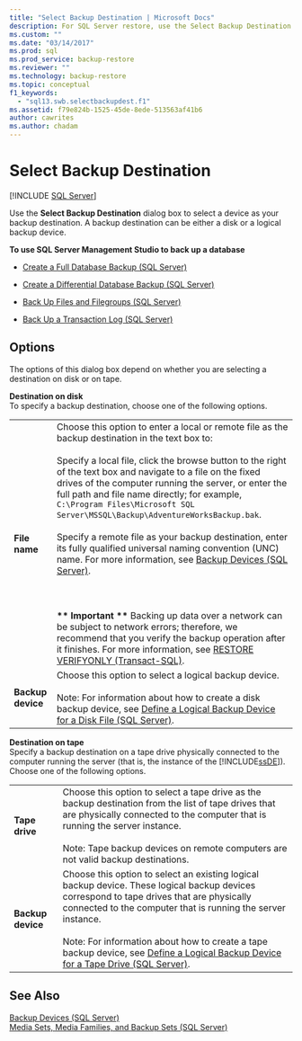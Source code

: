 ```yaml
---
title: "Select Backup Destination | Microsoft Docs"
description: For SQL Server restore, use the Select Backup Destination dialog box to select a either a disk or a logical backup device as your backup destination. 
ms.custom: ""
ms.date: "03/14/2017"
ms.prod: sql
ms.prod_service: backup-restore
ms.reviewer: ""
ms.technology: backup-restore
ms.topic: conceptual
f1_keywords: 
  - "sql13.swb.selectbackupdest.f1"
ms.assetid: f79e824b-1525-45de-8ede-513563af41b6
author: cawrites
ms.author: chadam
---
```

# Select Backup Destination
 [!INCLUDE [SQL Server](../../includes/applies-to-version/sqlserver.md)]

  Use the **Select Backup Destination** dialog box to select a device as your backup destination. A backup destination can be either a disk or a logical backup device.  
  
 **To use SQL Server Management Studio to back up a database**  
  
-   [Create a Full Database Backup &#40;SQL Server&#41;](../../relational-databases/backup-restore/create-a-full-database-backup-sql-server.md)  
  
-   [Create a Differential Database Backup &#40;SQL Server&#41;](../../relational-databases/backup-restore/create-a-differential-database-backup-sql-server.md)  
  
-   [Back Up Files and Filegroups &#40;SQL Server&#41;](../../relational-databases/backup-restore/back-up-files-and-filegroups-sql-server.md)  
  
-   [Back Up a Transaction Log &#40;SQL Server&#41;](../../relational-databases/backup-restore/back-up-a-transaction-log-sql-server.md)  
  
## Options  
 The options of this dialog box depend on whether you are selecting a destination on disk or on tape.  
  
 **Destination on disk**  
 To specify a backup destination, choose one of the following options.  
  
|||  
|-|-|  
|**File name**|Choose this option to enter a local or remote file as the backup destination in the text box to:<br /><br /> Specify a local file, click the browse button to the right of the text box and navigate to a file on the fixed drives of the computer running the server, or enter the full path and file name directly; for example, `C:\Program Files\Microsoft SQL Server\MSSQL\Backup\AdventureWorksBackup.bak`.<br /><br /> Specify a remote file as your backup destination, enter its fully qualified universal naming convention (UNC) name. For more information, see [Backup Devices &#40;SQL Server&#41;](../../relational-databases/backup-restore/backup-devices-sql-server.md).<br /><br /> <br /><br /> **\*\* Important \*\*** Backing up data over a network can be subject to network errors; therefore, we recommend that you verify the backup operation after it finishes. For more information, see [RESTORE VERIFYONLY &#40;Transact-SQL&#41;](../../t-sql/statements/restore-statements-verifyonly-transact-sql.md).|  
|**Backup device**|Choose this option to select a logical backup device.<br /><br /> Note: For information about how to create a disk backup device, see [Define a Logical Backup Device for a Disk File &#40;SQL Server&#41;](../../relational-databases/backup-restore/define-a-logical-backup-device-for-a-disk-file-sql-server.md).|  
  
 **Destination on tape**  
 Specify a backup destination on a tape drive physically connected to the computer running the server (that is, the instance of the [!INCLUDE[ssDE](../../includes/ssde-md.md)]). Choose one of the following options.  
  
|||  
|-|-|  
|**Tape drive**|Choose this option to select a tape drive as the backup destination from the list of tape drives that are physically connected to the computer that is running the server instance.<br /><br /> Note: Tape backup devices on remote computers are not valid backup destinations.|  
|**Backup device**|Choose this option to select an existing logical backup device. These logical backup devices correspond to tape drives that are physically connected to the computer that is running the server instance.<br /><br /> Note: For information about how to create a tape backup device, see [Define a Logical Backup Device for a Tape Drive &#40;SQL Server&#41;](../../relational-databases/backup-restore/define-a-logical-backup-device-for-a-tape-drive-sql-server.md).|  
  
## See Also  
 [Backup Devices &#40;SQL Server&#41;](../../relational-databases/backup-restore/backup-devices-sql-server.md)   
 [Media Sets, Media Families, and Backup Sets &#40;SQL Server&#41;](../../relational-databases/backup-restore/media-sets-media-families-and-backup-sets-sql-server.md)  
  
  
